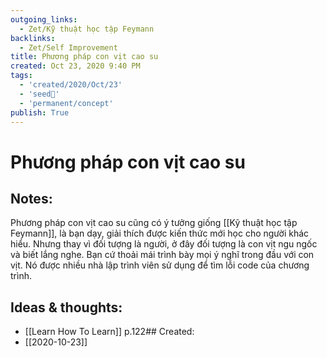 ```yaml
---
outgoing_links:
  - Zet/Kỹ thuật học tập Feymann
backlinks:
  - Zet/Self Improvement
title: Phương pháp con vịt cao su
created: Oct 23, 2020 9:40 PM
tags:
  - 'created/2020/Oct/23'
  - 'seed🥜'
  - 'permanent/concept'
publish: True
---
```

# Phương pháp con vịt cao su

## Notes:
Phương pháp con vịt cao su cũng có ý tưởng giống [[Kỹ thuật học tập Feymann]], là bạn dạy, giải thích được kiến thức mới học cho người khác hiểu. Nhưng thay vì đối tượng là người, ở đây đối tượng là con vịt ngu ngốc và biết lắng nghe. Bạn cứ thoải mái trình bày mọi ý nghĩ trong đầu với con vịt. Nó được nhiều nhà lập trình viên sử dụng để tìm lỗi code của chương trình.

## Ideas & thoughts:
- [[Learn How To Learn]] p.122## Created:
- [[2020-10-23]]

